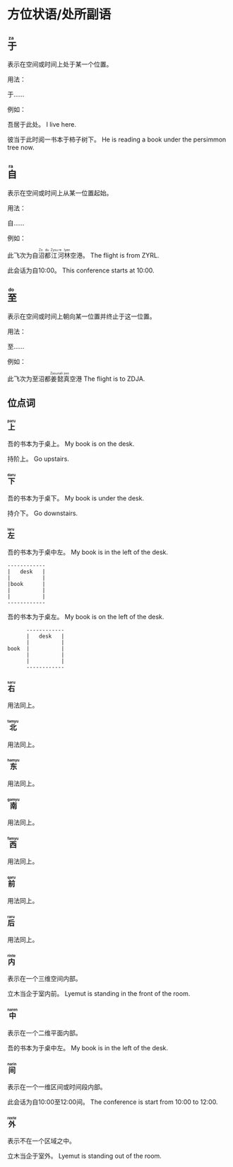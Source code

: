 # 方位状语/处所副语

## <ruby><rb>于</rb><rt> za </rt> </ruby>

表示在空间或时间上处于某一个位置。

用法：

于……

例如：

吾居于此处。  I live here.

彼当于此时阅一书本于柿子树下。  He is reading a book under the persimmon tree now.

## <ruby><rb>自</rb><rt> ra </rt> </ruby>

表示在空间或时间上从某一位置起始。

用法：

自……

例如：

此飞次为自<ruby><rb>沼</rb><rt> Zo </rt> </ruby><ruby><rb>都</rb><rt> du </rt> </ruby><ruby><rb>江</rb><rt> Zysu </rt> </ruby><ruby><rb>河</rb><rt> re </rt> </ruby><ruby><rb>林</rb><rt> lyen </rt> </ruby>空港。  The flight is from ZYRL.

此会话为自10:00。  This conference starts at 10:00.

## <ruby><rb>至</rb><rt> do </rt> </ruby>

表示在空间或时间上朝向某一位置并终止于这一位置。

用法：

至……

例如：

此飞次为至沼都<ruby><rb>姜</rb><rt> Zasu </rt> </ruby><ruby><rb>懿</rb><rt> nali </rt> </ruby><ruby><rb>真</rb><rt> zen </rt> </ruby>空港  The flight is to ZDJA.

## 位点词

### <ruby><rb>上</rb><rt> paru </rt> </ruby>

吾的书本为于桌上。  My book is on the desk.

持阶上。  Go upstairs.

### <ruby><rb>下</rb><rt> daru </rt> </ruby>

吾的书本为于桌下。  My book is under the desk.

持介下。  Go downstairs.

### <ruby><rb>左</rb><rt> laru </rt> </ruby>

吾的书本为于桌中左。  My book is in the left of the desk.

```
------------
|   desk   |
|          |
|book      |
|          |
|          |
------------
```

吾的书本为于桌左。  My book is on the left of the desk.

```
      ------------
      |   desk   |
      |          |
book  |          |
      |          |
      |          |
      ------------
```

### <ruby><rb>右</rb><rt> saru </rt> </ruby>

用法同上。

### <ruby><rb>北</rb><rt> tamyu </rt></ruby>

用法同上。

### <ruby><rb>东</rb><rt> hamyu </rt></ruby>

用法同上。

### <ruby><rb>南</rb><rt> gamyu </rt></ruby>

用法同上。

### <ruby><rb>西</rb><rt> famyu </rt></ruby>

用法同上。

### <ruby><rb>前</rb><rt> qaru </rt> </ruby>

用法同上。

### <ruby><rb>后</rb><rt> raru </rt> </ruby>

用法同上。

### <ruby><rb>内</rb><rt> rinte </rt> </ruby>

表示在一个三维空间内部。

立木当企于室内前。  Lyemut is standing in the front of the room.

### <ruby><rb>中</rb><rt> naren </rt> </ruby>

表示在一个二维平面内部。

吾的书本为于桌中左。  My book is in the left of the desk.

### <ruby><rb>间</rb><rt> narin </rt> </ruby>

表示在一个一维区间或时间段内部。

此会话为自10:00至12:00间。  The conference is start from 10:00 to 12:00.

### <ruby><rb>外</rb><rt> rexte </rt> </ruby>

表示不在一个区域之中。

立木当企于室外。  Lyemut is standing out of the room.